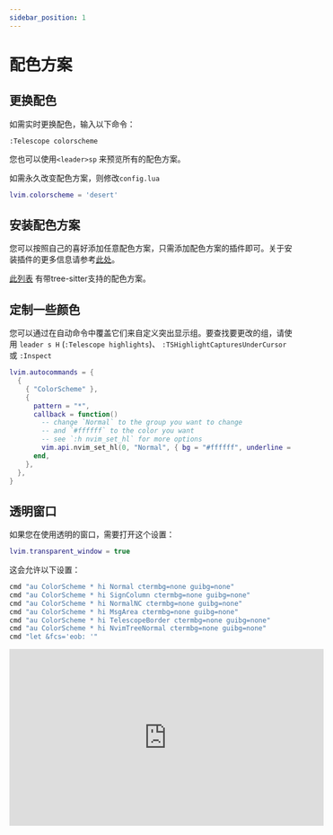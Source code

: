 ```yaml
---
sidebar_position: 1
---
```


# 配色方案

## 更换配色


如需实时更换配色，输入以下命令：

```vim
:Telescope colorscheme
```

您也可以使用`<leader>sp` 来预览所有的配色方案。

如需永久改变配色方案，则修改`config.lua`

```lua
lvim.colorscheme = 'desert'
```

## 安装配色方案

您可以按照自己的喜好添加任意配色方案，只需添加配色方案的插件即可。关于安装插件的更多信息请参考[此处](../plugins/plugins.md)。

[此列表](https://github.com/rockerBOO/awesome-neovim#colorscheme) 有带tree-sitter支持的配色方案。

## 定制一些颜色

您可以通过在自动命令中覆盖它们来自定义突出显示组。要查找要更改的组，请使用 `leader s H` (`:Telescope highlights`)、 `:TSHighlightCapturesUnderCursor` 或 `:Inspect`
```lua
lvim.autocommands = {
  {
    { "ColorScheme" },
    {
      pattern = "*",
      callback = function()
        -- change `Normal` to the group you want to change
        -- and `#ffffff` to the color you want
        -- see `:h nvim_set_hl` for more options
        vim.api.nvim_set_hl(0, "Normal", { bg = "#ffffff", underline = false, bold = true })
      end,
    },
  },
}

```

## 透明窗口

如果您在使用透明的窗口，需要打开这个设置：

```lua
lvim.transparent_window = true
```

这会允许以下设置：

```lua
cmd "au ColorScheme * hi Normal ctermbg=none guibg=none"
cmd "au ColorScheme * hi SignColumn ctermbg=none guibg=none"
cmd "au ColorScheme * hi NormalNC ctermbg=none guibg=none"
cmd "au ColorScheme * hi MsgArea ctermbg=none guibg=none"
cmd "au ColorScheme * hi TelescopeBorder ctermbg=none guibg=none"
cmd "au ColorScheme * hi NvimTreeNormal ctermbg=none guibg=none"
cmd "let &fcs='eob: '"
```

<iframe width="560" height="315" src="https://www.youtube.com/embed/OOr1qM17Lds" title="YouTube video player" frameborder="0" allow="accelerometer; autoplay; clipboard-write; encrypted-media; gyroscope; picture-in-picture" allowfullscreen="1"></iframe>
